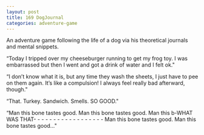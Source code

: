 ```yaml
---
layout: post
title: 169 DogJournal
categories: adventure-game
---
```

An adventure game following the life of a dog via his theoretical journals and mental snippets.

“Today I tripped over my cheeseburger running to get my frog toy.  I was embarrassed but then I went and got a drink of water and I felt ok."

“I don’t know what it is, but any time they wash the sheets, I just have to pee on them again.  It’s like a compulsion! I always feel really bad afterward, though."

“That. Turkey. Sandwich. Smells. SO GOOD."

“Man this bone tastes good. Man this bone tastes good. Man this b-WHAT WAS THAT- - - - - - - - - - - - - - - - - - Man this bone tastes good. Man this bone tastes good…"